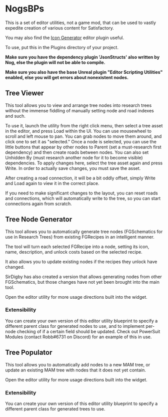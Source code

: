 # NogsBPs

This is a set of editor utilities, not a game mod, that can be used to vastly expedite creation of various content for Satisfactory.

You may also find the [Icon Generator](https://docs.ficsit.app/satisfactory-modding/latest/CommunityResources/IconGenerator.html) editor plugin useful.

To use, put this in the Plugins directory of your project.

**Make sure you have the dependency plugin 'JsonStructs' also written by Nog, else the plugin will not be able to compile.**

**Make sure you also have the base Unreal plugin "Editor Scripting Utilities" enabled, else you will get errors about nonexistent nodes.**

## Tree Viewer

This tool allows you to view and arrange tree nodes into research trees without the immense fiddling of manually setting node and road indexes and such.

To use it, launch the utility from the right click menu, then select a tree asset in the editor, and press Load within the UI. You can use mousewheel to scroll and left mouse to pan. You can grab nodes to move them around, and click one to set it as "selected." Once a node is selected, you can use the little buttons that appear by other nodes to Parent (set a must-research first dependency) and then create roads between nodes. You can also set Unhidden By (must research another node for it to become visible) dependencies. To apply changes here, select the tree asset again and press Write. In order to actually save changes, you must save the asset.

After creating a road connection, it will be a bit oddly offset, simply Write and Load again to view it in the correct place.

If you need to make significant changes to the layout, you can reset roads and connections, which will automatically write to the tree, so you can start connections again from scratch.

## Tree Node Generator

This tool allows you to automatically generate tree nodes (FGSchematics for use in Research Trees) from existing FGRecipes in an intelligent manner.

The tool will turn each selected FGRecipe into a node, setting its icon, name, description, and unlock costs based on the selected recipe.

It also allows you to update existing nodes if the recipes they unlock have changed.

SirDigby has also created a version that allows generating nodes from other FGSchematics, but those changes have not yet been brought into the main tool.

Open the editor utility for more usage directions built into the widget.

### Extensibility

You can create your own version of this editor utility blueprint to specify a different parent class for generated nodes to use, and to implement per-node checking of if a certain field should be updated. Check out PowerSuit Modules (contact Robb#6731 on Discord) for an example of this in use.

## Tree Populator

This tool allows you to automatically add nodes to a new MAM tree, or update an existing MAM tree with nodes that it does not yet contain.

Open the editor utility for more usage directions built into the widget.

### Extensibility

You can create your own version of this editor utility blueprint to specify a different parent class for generated trees to use.
